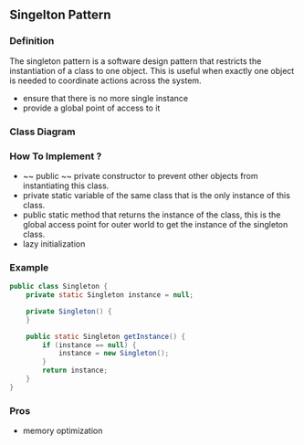 ## Singelton Pattern

### Definition

The singleton pattern is a software design pattern that restricts the instantiation of a class to one object. This is useful when exactly one object is needed to coordinate actions across the system.

- ensure that there is no more single instance
- provide a global point of access to it

### Class Diagram

### How To Implement ?

-  ~~ public ~~ private constructor to prevent other objects from instantiating this class.
- private static variable of the same class that is the only instance of this class.
- public static method that returns the instance of the class, this is the global access point for outer world to get the instance of the singleton class.
- lazy initialization

### Example

```java
public class Singleton {
    private static Singleton instance = null;

    private Singleton() {
    }

    public static Singleton getInstance() {
        if (instance == null) {
            instance = new Singleton();
        }
        return instance;
    }
}
```

### Pros

- memory optimization
